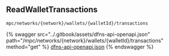 
## ReadWalletTransactions
`mpc/networks/{network}/wallets/{walletId}/transactions`



{% swagger src="../.gitbook/assets/dfns-api-openapi.json" path="/mpc/networks/{network}/wallets/{walletId}/transactions" method="get" %}
[dfns-api-openapi.json](../.gitbook/assets/dfns-api-openapi.json)
{% endswagger %}
